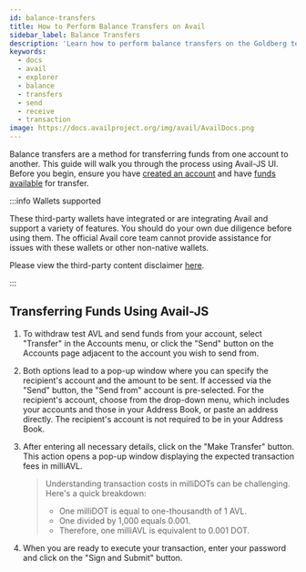 ```yaml
---
id: balance-transfers
title: How to Perform Balance Transfers on Avail
sidebar_label: Balance Transfers
description: 'Learn how to perform balance transfers on the Goldberg testnet.'
keywords:
  - docs
  - avail
  - explorer
  - balance
  - transfers
  - send
  - receive
  - transaction
image: https://docs.availproject.org/img/avail/AvailDocs.png
---
```


Balance transfers are a method for transferring funds from one account to another. This guide will walk you through the process using Avail-JS UI. Before you begin, ensure you have [<ins>created an account</ins>](/about/accounts) and have [<ins>funds available</ins>](/about/faucet) for transfer.

:::info Wallets supported

These third-party wallets have integrated or are integrating Avail and support a variety of features. You should do your own due diligence before using them. The official Avail core team cannot provide assistance for issues with these wallets or other non-native wallets.

Please view the third-party content disclaimer [<ins>here</ins>](https://github.com/availproject/availproject.github.io/blob/main/CONTENT_DISCLAIMER.md).

:::

## Transferring Funds Using Avail-JS

1. To withdraw test AVL and send funds from your account, select "Transfer" in the Accounts menu, or click the "Send" button on the Accounts page adjacent to the account you wish to send from.

2. Both options lead to a pop-up window where you can specify the recipient's account and the amount to be sent. If accessed via the "Send" button, the "Send from" account is pre-selected. For the recipient's account, choose from the drop-down menu, which includes your accounts and those in your Address Book, or paste an address directly. The recipient's account is not required to be in your Address Book.

3. After entering all necessary details, click on the "Make Transfer" button. This action opens a pop-up window displaying the expected transaction fees in milliAVL.

   > Understanding transaction costs in milliDOTs can be challenging. Here's a quick breakdown:
   >
   > - One milliDOT is equal to one-thousandth of 1 AVL.
   > - One divided by 1,000 equals 0.001.
   > - Therefore, one milliAVL is equivalent to 0.001 DOT.

4. When you are ready to execute your transaction, enter your password and click on the "Sign and Submit" button.
